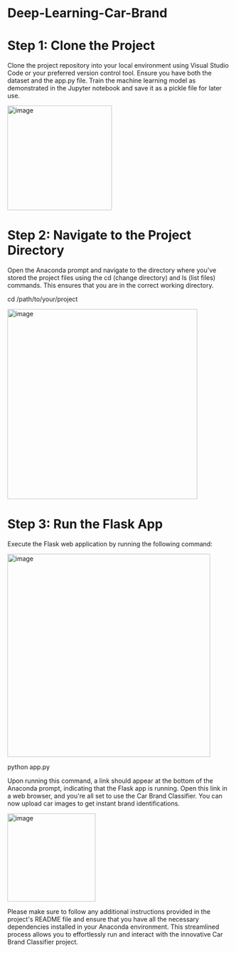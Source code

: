 # Deep-Learning-Car-Brand
# Step 1: Clone the Project
Clone the project repository into your local environment using Visual Studio Code or your preferred version control tool. Ensure you have both the dataset and the app.py file. Train the machine learning model as demonstrated in the Jupyter notebook and save it as a pickle file for later use.

<img width="235" alt="image" src="https://github.com/Pavanganesh3965/Car_Brand_Classifier/assets/132932757/bfdd5793-f742-480e-9572-a81dbcc75a5d">

# Step 2: Navigate to the Project Directory
Open the Anaconda prompt and navigate to the directory where you've stored the project files using the cd (change directory) and ls (list files) commands. This ensures that you are in the correct working directory.

cd /path/to/your/project

<img width="427" alt="image" src="https://github.com/Pavanganesh3965/Car_Brand_Classifier/assets/132932757/e8170479-9b0f-4b61-b00f-8998be7e9049">

# Step 3: Run the Flask App
Execute the Flask web application by running the following command:

<img width="456" alt="image" src="https://github.com/Pavanganesh3965/Car_Brand_Classifier/assets/132932757/a8ca7b4a-1eac-4b72-a77f-ae538a8603c7">

python app.py

Upon running this command, a link should appear at the bottom of the Anaconda prompt, indicating that the Flask app is running. Open this link in a web browser, and you're all set to use the Car Brand Classifier. You can now upload car images to get instant brand identifications.

<img width="198" alt="image" src="https://github.com/Pavanganesh3965/Car_Brand_Classifier/assets/132932757/0883b0ff-c5fa-42a2-af00-73fb40228f8a">

Please make sure to follow any additional instructions provided in the project's README file and ensure that you have all the necessary dependencies installed in your Anaconda environment. This streamlined process allows you to effortlessly run and interact with the innovative Car Brand Classifier project.
